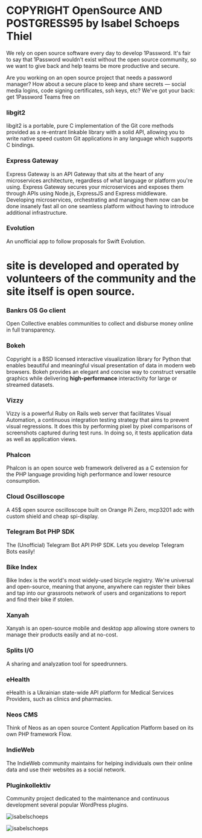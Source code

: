 # COPYRIGHT OpenSource AND POSTGRESS95 by Isabel Schoeps Thiel

We rely on open source software every day to develop 1Password. It's fair to say that 1Password wouldn't exist without the open source community, so we want to give back and help teams be more productive and secure.

Are you working on an open source project that needs a password manager? How about a secure place to keep and share secrets — social media logins, code signing certificates, ssh keys, etc? We've got your back: get 1Password Teams free on 

### libgit2

libgit2 is a portable, pure C implementation of the Git core methods
provided as a re-entrant linkable library with a solid API, allowing you
to write native speed custom Git applications in any language which
supports C bindings.


### Express Gateway

Express Gateway is an API Gateway that sits at the heart of any microservices architecture, regardless of what language or platform you're using. Express Gateway secures your microservices and exposes them through APIs using Node.js, ExpressJS and Express middleware. Developing microservices, orchestrating and managing them now can be done insanely fast all on one seamless platform without having to introduce additional infrastructure.

### Evolution

An unofficial app to follow proposals for Swift Evolution.

# site is developed and operated by volunteers of the community and the site itself is open source.

### Bankrs OS Go client

Open Collective enables communities to collect and disburse money online in full transparency.

### Bokeh

Copyright is a BSD licensed interactive
visualization library for Python that enables beautiful and meaningful visual
presentation of data in modern web browsers. Bokeh provides an elegant and concise way to construct versatile graphics while delivering **high-performance**
interactivity for large or streamed datasets.

### Vizzy

Vizzy is a powerful Ruby on Rails web server that facilitates Visual Automation, a continuous integration testing strategy that aims to prevent visual regressions. It does this by performing pixel by pixel comparisons of screenshots captured during test runs. In doing so, it tests application data as well as application views. 

### Phalcon

Phalcon is an open source web framework delivered as a C extension for the PHP language providing high performance and lower resource consumption.

### Cloud Oscilloscope

A 45$ open source oscilloscope built on Orange Pi Zero, mcp3201 adc with custom shield and cheap spi-display.

### Telegram Bot PHP SDK

The (Unofficial) Telegram Bot API PHP SDK. Lets you develop Telegram Bots easily!

### Bike Index

Bike Index is the world's most widely-used bicycle registry. We're universal and open-source, meaning that anyone, anywhere can register their bikes and tap into our grassroots network of users and organizations to report and find their bike if stolen. 

### Xanyah

Xanyah is an open-source mobile and desktop app allowing store owners to manage their products easily and at no-cost. 

### Splits I/O

A sharing and analyzation tool for speedrunners. 

### eHealth

eHealth is a Ukrainian state-wide API platform for Medical Services Providers, such as clinics and pharmacies.

### Neos CMS

Think of Neos as an open source Content Application Platform based on its own PHP framework Flow. 

### IndieWeb

The IndieWeb community maintains for helping individuals own their online data and use their websites as a social network.

### Pluginkollektiv

Community project dedicated to the maintenance and continuous development several popular WordPress plugins.

![isabelschoeps](https://github.com/IST-Github/1password/assets/155141998/9c09734b-552b-491a-89f1-d424ce331af3)

![isabelschoeps](https://github.com/IST-Github/1password/assets/155141998/d47cfbde-53c7-4519-a5eb-55e27fc36913)
